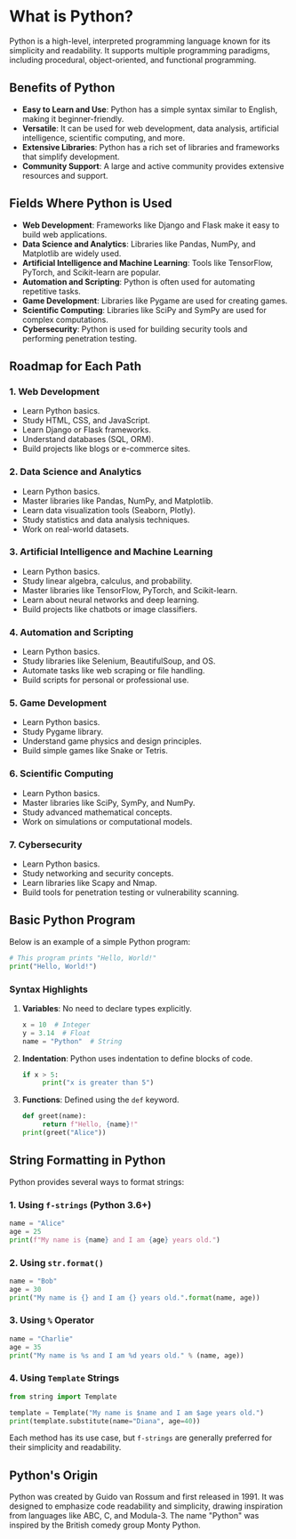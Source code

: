 # What is Python?

Python is a high-level, interpreted programming language known for its simplicity and readability. It supports multiple programming paradigms, including procedural, object-oriented, and functional programming.

## Benefits of Python

- **Easy to Learn and Use**: Python has a simple syntax similar to English, making it beginner-friendly.
- **Versatile**: It can be used for web development, data analysis, artificial intelligence, scientific computing, and more.
- **Extensive Libraries**: Python has a rich set of libraries and frameworks that simplify development.
- **Community Support**: A large and active community provides extensive resources and support.

## Fields Where Python is Used

- **Web Development**: Frameworks like Django and Flask make it easy to build web applications.
- **Data Science and Analytics**: Libraries like Pandas, NumPy, and Matplotlib are widely used.
- **Artificial Intelligence and Machine Learning**: Tools like TensorFlow, PyTorch, and Scikit-learn are popular.
- **Automation and Scripting**: Python is often used for automating repetitive tasks.
- **Game Development**: Libraries like Pygame are used for creating games.
- **Scientific Computing**: Libraries like SciPy and SymPy are used for complex computations.
- **Cybersecurity**: Python is used for building security tools and performing penetration testing.

## Roadmap for Each Path

### 1. Web Development
- Learn Python basics.
- Study HTML, CSS, and JavaScript.
- Learn Django or Flask frameworks.
- Understand databases (SQL, ORM).
- Build projects like blogs or e-commerce sites.

### 2. Data Science and Analytics
- Learn Python basics.
- Master libraries like Pandas, NumPy, and Matplotlib.
- Learn data visualization tools (Seaborn, Plotly).
- Study statistics and data analysis techniques.
- Work on real-world datasets.

### 3. Artificial Intelligence and Machine Learning
- Learn Python basics.
- Study linear algebra, calculus, and probability.
- Master libraries like TensorFlow, PyTorch, and Scikit-learn.
- Learn about neural networks and deep learning.
- Build projects like chatbots or image classifiers.

### 4. Automation and Scripting
- Learn Python basics.
- Study libraries like Selenium, BeautifulSoup, and OS.
- Automate tasks like web scraping or file handling.
- Build scripts for personal or professional use.

### 5. Game Development
- Learn Python basics.
- Study Pygame library.
- Understand game physics and design principles.
- Build simple games like Snake or Tetris.

### 6. Scientific Computing
- Learn Python basics.
- Master libraries like SciPy, SymPy, and NumPy.
- Study advanced mathematical concepts.
- Work on simulations or computational models.

### 7. Cybersecurity
- Learn Python basics.
- Study networking and security concepts.
- Learn libraries like Scapy and Nmap.
- Build tools for penetration testing or vulnerability scanning.

## Basic Python Program

Below is an example of a simple Python program:

```python
# This program prints "Hello, World!"
print("Hello, World!")
```

### Syntax Highlights

1. **Variables**: No need to declare types explicitly.
    ```python
    x = 10  # Integer
    y = 3.14  # Float
    name = "Python"  # String
    ```

2. **Indentation**: Python uses indentation to define blocks of code.
    ```python
    if x > 5:
         print("x is greater than 5")
    ```

3. **Functions**: Defined using the `def` keyword.
    ```python
    def greet(name):
         return f"Hello, {name}!"
    print(greet("Alice"))
    ```

## String Formatting in Python

Python provides several ways to format strings:

### 1. Using `f-strings` (Python 3.6+)
```python
name = "Alice"
age = 25
print(f"My name is {name} and I am {age} years old.")
```

### 2. Using `str.format()`
```python
name = "Bob"
age = 30
print("My name is {} and I am {} years old.".format(name, age))
```

### 3. Using `%` Operator
```python
name = "Charlie"
age = 35
print("My name is %s and I am %d years old." % (name, age))
```

### 4. Using `Template` Strings
```python
from string import Template

template = Template("My name is $name and I am $age years old.")
print(template.substitute(name="Diana", age=40))
```

Each method has its use case, but `f-strings` are generally preferred for their simplicity and readability.

## Python's Origin

Python was created by Guido van Rossum and first released in 1991. It was designed to emphasize code readability and simplicity, drawing inspiration from languages like ABC, C, and Modula-3. The name "Python" was inspired by the British comedy group Monty Python.